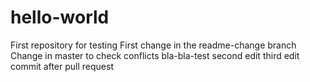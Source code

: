# hello-world
First repository for testing
First change in the readme-change branch
Change in master to check conflicts
bla-bla-test
second edit
third edit
commit after pull request
